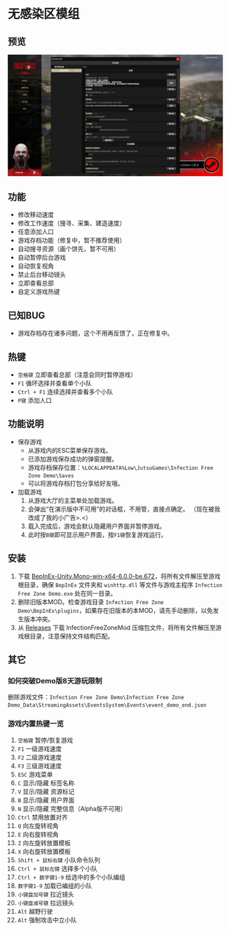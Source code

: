 # 无感染区模组

## 预览

![Preview](https://github.com/abevol/InfectionFreeZoneMod/blob/main/Preview.png?raw=true)

## 功能

* 修改移动速度
* 修改工作速度（搜寻、采集、建造速度）
* 任意添加人口
* 游戏存档功能（修复中，暂不推荐使用）
* 自动搜寻资源（画个饼先，暂不可用）
* 自动暂停后台游戏
* 自动恢复视角
* 禁止后台移动镜头
* 立即查看总部
* 自定义游戏热键

## 已知BUG

* 游戏存档存在诸多问题，这个不用再反馈了，正在修复中。

## 热键

* `空格键` 立即查看总部（注意会同时暂停游戏）
* `F1` 循环选择并查看单个小队
* `Ctrl + F1` 连续选择并查看多个小队
* `P键` 添加人口

## 功能说明

* 保存游戏
  * 从游戏内的ESC菜单保存游戏。
  * 已添加游戏保存成功的弹窗提醒。
  * 游戏存档保存位置：`%LOCALAPPDATA%Low\JutsuGames\Infection Free Zone Demo\Saves`
  * 可以将游戏存档打包分享给好友哦。
* 加载游戏
  1. 从游戏大厅的主菜单处加载游戏。
  2. 会弹出“在演示版中不可用”的对话框，不用管，直接点确定。
    （现在被我改成了我的小广告>.<）
  3. 载入完成后，游戏会默认隐藏用户界面并暂停游戏。
  4. 此时按`B键`即可显示用户界面，按`F1键`恢复游戏运行。

## 安装

1. 下载 [BepInEx-Unity.Mono-win-x64-6.0.0-be.672](https://builds.bepinex.dev/projects/bepinex_be/672/BepInEx-Unity.Mono-win-x64-6.0.0-be.672%2B472e950.zip)，将所有文件解压至游戏根目录，确保 `BepInEx` 文件夹和 `winhttp.dll` 等文件与游戏主程序 `Infection Free Zone Demo.exe` 处在同一目录。
2. 删除旧版本MOD。检查游戏目录 `Infection Free Zone Demo\BepInEx\plugins`，如果存在旧版本的本MOD，请先手动删除，以免发生版本冲突。
3. 从 [Releases](https://github.com/abevol/InfectionFreeZoneMod/releases) 下载 InfectionFreeZoneMod 压缩包文件，将所有文件解压至游戏根目录，注意保持文件结构匹配。

## 其它

### 如何突破Demo版8天游玩限制

删除游戏文件：`Infection Free Zone Demo\Infection Free Zone Demo_Data\StreamingAssets\EventsSystem\Events\event_demo_end.json`

### 游戏内置热键一览

1. `空格键` 暂停/恢复游戏
2. `F1` 一级游戏速度
3. `F2` 二级游戏速度
4. `F3` 三级游戏速度
5. `ESC` 游戏菜单
6. `C` 显示/隐藏 标签名称
7. `V` 显示/隐藏 资源标记
8. `B` 显示/隐藏 用户界面
9. `N` 显示/隐藏 完整信息（Alpha版不可用）
10. `Ctrl` 禁用放置对齐
11. `Q` 向左旋转视角
12. `E` 向右旋转视角
13. `Z` 向左旋转放置模板
14. `X` 向右旋转放置模板
15. `Shift + 鼠标右键` 小队命令队列
16. `Ctrl + 鼠标左键` 选择多个小队
17. `Ctrl + 数字键1-9` 给选中的多个小队编组
18. `数字键1-9` 加载已编组的小队
19. `小键盘加号键` 拉近镜头
20. `小键盘减号键` 拉远镜头
21. `Alt` 越野行驶
22. `Alt` 强制攻击中立小队
